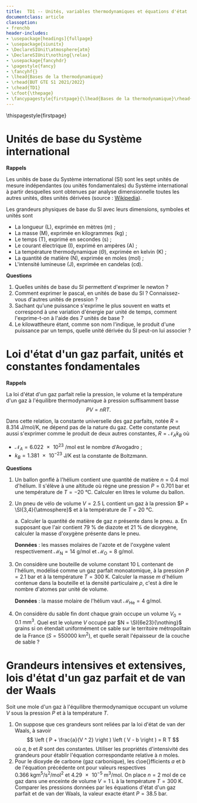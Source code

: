 ```yaml
---
title:  TD1 -- Unités, variables thermodynamiques et équations d'état
documentclass: article
classoption:
- frenchb
header-includes:
- \usepackage[headings]{fullpage}
- \usepackage{siunitx}
- \DeclareSIUnit\atmosphere{atm}
- \DeclareSIUnit\nothing{\relax}
- \usepackage{fancyhdr}
- \pagestyle{fancy}
- \fancyhf{}
- \lhead{Bases de la thermodynamique}
- \rhead{BUT GTE S1 2021/2022}
- \chead{TD1}
- \cfoot{\thepage}
- \fancypagestyle{firstpage}{\lhead{Bases de la thermodynamique}\rhead{BUT GTE S1 2021/2022}\cfoot{\thepage}}
---
```


<!--
- \usepackage{fullpage}
- \fancyhead[RO, LE]{\scshape\nouppercase{\leftmark}}
- \fancyfoot[RO, LE]{\thepage}
-->

\thispagestyle{firstpage}

# Unités de base du Système international

**Rappels**

Les unités de base du Système international (SI) sont les sept unités de mesure indépendantes (ou unités fondamentales) du Système international à partir desquelles sont obtenues par analyse dimensionnelle toutes les autres unités, dites unités dérivées (source : [Wikipedia](https://fr.wikipedia.org/wiki/Unit%C3%A9s_de_base_du_Syst%C3%A8me_international)).

Les grandeurs physiques de base du SI avec leurs dimensions, symboles et unités sont

- La longueur (L), exprimée en mètres ($\si{\metre}$) ;
- La masse (M), exprimée en kilogrammes ($\si{\kilo\gram}$) ;
- Le temps (T), exprimé en secondes ($\si{\second}$) ;
- Le courant électrique (I), exprimé en ampères ($\si{\ampere}$) ;
- La température thermodynamique ($\Theta$), exprimée en kelvin ($\si{\kelvin}$) ;
- La quantité de matière (N), exprimée en moles ($\si{\mole}$) ;
- L'intensité lumineuse (J), exprimée en candelas ($\si{\candela}$).

**Questions**

1. Quelles unités de base du SI permettent d'exprimer le newton ?
1. Comment exprimer le pascal, en unités de base du SI ? Connaissez-vous d'autres unités de pression ?
1. Sachant qu'une puissance s'exprime le plus souvent en watts et correspond à une variation d'énergie par unité de temps, comment l'exprime-t-on à l'aide des 7 unités de base ?
1. Le kilowattheure étant, comme son nom l'indique, le produit d'une puissance par un temps, quelle unité dérivée du SI peut-on lui associer ?

# Loi d'état d'un gaz parfait, unités et constantes fondamentales

**Rappels**

La loi d'état d'un gaz parfait relie la pression, le volume et la température d'un gaz à l'équilibre thermodynamique à pression suffisamment basse
$$
P V = n R T.
$$

Dans cette relation, la constante universelle des gaz parfaits, notée $R = \SI{8,314}{\joule\per\mol\per\kelvin}$, ne dépend pas de la nature du gaz. Cette constante peut aussi s'exprimer comme le produit de deux autres constantes, $R = \mathcal{N}_A k_B$ où

- $\mathcal{N}_A = \SI{6,022e23}{\per\mol}$ est le nombre d'Avogadro ;
- $k_B = \SI{1,381e-23}{\joule\per\kelvin}$ est la constante de Boltzmann.

**Questions**

1. Un ballon gonflé à l'hélium contient une quantité de matière $n = \SI{0,4}{\mol}$ d'hélium. Il s'élève à une altitude où règne une pression $P = \SI{0,701}{\bar}$ et une température de $T = \SI{-20}{\celsius}$. Calculer en litres le volume du ballon.
1. Un pneu de vélo de volume $V = \SI{2,5}{\liter}$ contient un gaz à la pression $P = \SI{3,4}{\atmosphere}$ et à la température de $T = \SI{20}{\celsius}$.

	a. Calculer la quantité de matière de gaz $n$ présente dans le pneu.
	a. En supposant que l'air contient $\SI{79}{\percent}$ de diazote et $\SI{21}{\percent}$ de dioxygène, calculer la masse d'oxygène présente dans le pneu.

	**Données** : les masses molaires de l'azote et de l'oxygène valent respectivement $\mathcal{M}_\mathrm{N} = \SI{14}{\gram\per\mol}$ et $\mathcal{M}_\mathrm{O} = \SI{8}{\gram\per\mol}$.

1. On considère une bouteille de volume constant $\SI{10}{\liter}$ contenant de l'hélium, modélisé comme un gaz parfait monoatomique, à la pression $P = \SI{2,1}{\bar}$ et à la température $T = \SI{300}{\kelvin}$. Calculer la masse $m$ d'hélium contenue dans la bouteille et la densité particulaire $\rho$, c'est à dire le nombre d'atomes par unité de volume.

	**Données** : la masse molaire de l'hélium vaut $\mathcal{M}_\mathrm{He} = \SI{4}{\gram\per\mol}$.

1. On considère du sable fin dont chaque grain occupe un volume $V_0 = \SI{0,1}{\milli\metre\cubed}$. Quel est le volume $V$ occupé par $N = \SI{6e23}{\nothing}$ grains si on étendait uniformément ce sable sur le territoire métropolitain de la France ($S = \SI{550000}{\kilo\metre\squared}$), et quelle serait l'épaisseur de la couche de sable ?

# Grandeurs intensives et extensives, lois d'état d'un gaz parfait et de van der Waals

Soit une mole d'un gaz à l'équilibre thermodynamique occupant un volume $V$ sous la pression $P$ et à la température $T$.

1. On suppose que ces grandeurs sont reliées par la loi d'état de van der Waals, à savoir
$$
\left ( P + \frac{a}{V ^ 2} \right ) \left ( V - b \right ) = R T
$$
où $a$, $b$ et $R$ sont des constantes. Utiliser les propriétés d'intensivité des grandeurs pour établir l'équation correspondante relative à $n$ moles.
1. Pour le dioxyde de carbone (gaz carbonique), les c\oe{}fficients $a$ et $b$ de l'équation précédente ont pour valeurs respectives $\SI{0,366}{\kilo\gram\meter\tothe{5}\per\second\squared\per\mol\squared}$ et $\SI{4,29e-5}{\meter\cubed\per\mol}$. On place $n = \SI{2}{\mol}$ de ce gaz dans une enceinte de volume $V = \SI{1}{\liter}$ à la température $T = \SI{300}{\kelvin}$. Comparer les pressions données par les équations d'état d'un gaz parfait et de van der Waals, la valeur exacte étant $P = \SI{38,5}{\bar}$.

